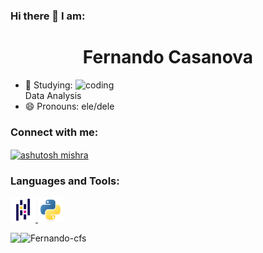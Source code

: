 ### Hi there 👋 I am:
<h1 align="center">Fernando Casanova</h1>


<img align="right" alt="coding" width="400" src="https://media.tenor.com/_VuMqwnO4zoAAAAd/luffy-gear-5.gif">

- 🌱 Studying: Data Analysis
- 😄 Pronouns: ele/dele




<h3 align="left">Connect with me:</h3>
<p align="left">
<a href="https://www.linkedin.com/in/fernandocfs" target="blank"><img align="center" src="https://raw.githubusercontent.com/rahuldkjain/github-profile-readme-generator/master/src/images/icons/Social/linked-in-alt.svg" alt="ashutosh mishra" height="30" width="40" /> </a>
</p>
<h3 align="left">Languages and Tools:</h3>
<p align="left">
<a href="https://pandas.pydata.org/" target="_blank" rel="noreferrer"> <img src="https://raw.githubusercontent.com/devicons/devicon/2ae2a900d2f041da66e950e4d48052658d850630/icons/pandas/pandas-original.svg" alt="pandas" width="40" height="40"/> </a> 
<a href="https://www.python.org" target="_blank" rel="noreferrer"> <img src="https://raw.githubusercontent.com/devicons/devicon/master/icons/python/python-original.svg" alt="python" width="40" height="40"/> </a>
</p>


<div>
  <a href="https://github.com/Fernando-cfs/Fernando-cfs">
  <p><img height="180em" align="left" src="https://github-readme-stats.vercel.app/api?username=Fernando-cfs&show_icons=true&theme=radical&include_all_commits=true&count_private=true" /></p>  
  <p><img height="180em" align="left" src="https://github-readme-stats.vercel.app/api/top-langs?username=Fernando-cfs&show_icons=true&locale=en&layout=compact&langs_count=16&theme=radical" alt="Fernando-cfs" /></p>
</div>



